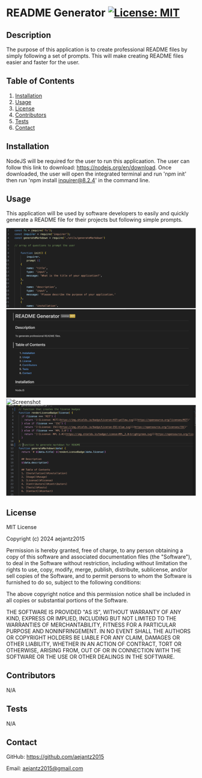# README Generator [![License: MIT](https://img.shields.io/badge/License-MIT-yellow.svg)](https://opensource.org/licenses/MIT)

  ## Description
  The purpose of this application is to create professional README files by simply following a set of prompts. This will make creating README files easier and faster for the user.

  ## Table of Contents
  1. [Installation](#installation)
  2. [Usage](#usage)
  3. [License](#license)
  4. [Contributors](#contributors)
  5. [Tests](#tests)
  6. [Contact](#contact)

  ## Installation
  NodeJS will be required for the user to run this applicaation. The user can follow this link to download: https://nodejs.org/en/download. Once downloaded, the user will open the integrated terminal and run 'npm init' then run 'npm install inquirer@8.2.4' in the command line.

  ## Usage
  This application will be used by software developers to easily and quickly generate a README file for their projects but following simple prompts.

  ![Screenshot](./assets/Screenshot.png)
  ![Screenshot](./assets/Screenshot1.png)
  ![Screenshot](./assets/Screensho2.png)
  ![Screenshot](./assets/Screenshot3.png)

  ## License
  MIT License

Copyright (c) 2024 aejantz2015

Permission is hereby granted, free of charge, to any person obtaining a copy
of this software and associated documentation files (the "Software"), to deal
in the Software without restriction, including without limitation the rights
to use, copy, modify, merge, publish, distribute, sublicense, and/or sell
copies of the Software, and to permit persons to whom the Software is
furnished to do so, subject to the following conditions:

The above copyright notice and this permission notice shall be included in all
copies or substantial portions of the Software.

THE SOFTWARE IS PROVIDED "AS IS", WITHOUT WARRANTY OF ANY KIND, EXPRESS OR
IMPLIED, INCLUDING BUT NOT LIMITED TO THE WARRANTIES OF MERCHANTABILITY,
FITNESS FOR A PARTICULAR PURPOSE AND NONINFRINGEMENT. IN NO EVENT SHALL THE
AUTHORS OR COPYRIGHT HOLDERS BE LIABLE FOR ANY CLAIM, DAMAGES OR OTHER
LIABILITY, WHETHER IN AN ACTION OF CONTRACT, TORT OR OTHERWISE, ARISING FROM,
OUT OF OR IN CONNECTION WITH THE SOFTWARE OR THE USE OR OTHER DEALINGS IN THE
SOFTWARE.

  ## Contributors
  N/A

  ## Tests
  N/A

  ## Contact
  GitHub: https://github.com/aejantz2015

  Email: aejantz2015@gmail.com
